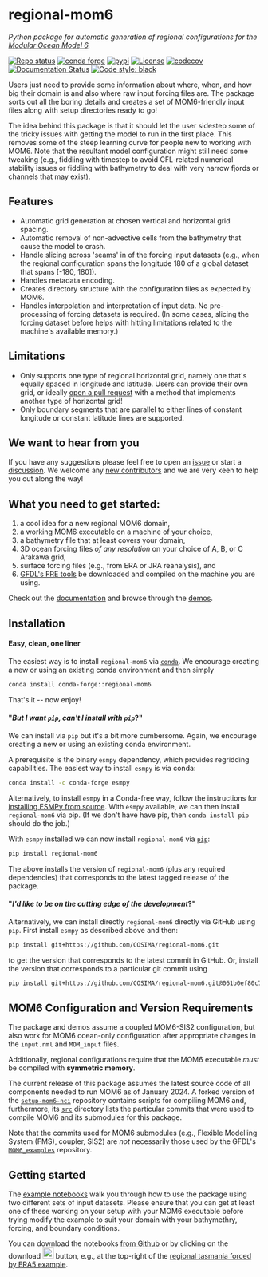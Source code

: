 # regional-mom6

*Python package for automatic generation of regional configurations for the [Modular Ocean Model 6](https://github.com/mom-ocean/MOM6).*

[![Repo status](https://www.repostatus.org/badges/latest/active.svg?style=flat-square)](https://www.repostatus.org/#active)
[![conda forge](https://img.shields.io/conda/vn/conda-forge/regional-mom6.svg)](https://anaconda.org/conda-forge/regional-mom6)
[![pypi](https://badge.fury.io/py/regional-mom6.svg)](https://badge.fury.io/py/regional-mom6)
[![License](https://img.shields.io/badge/License-MIT-blue.svg?style=flat-square)](https://mit-license.org)
[![codecov](https://codecov.io/gh/COSIMA/regional-mom6/branch/main/graph/badge.svg?token=7OEZ1UZRY4)](https://codecov.io/gh/COSIMA/regional-mom6)
[![Documentation Status](https://readthedocs.org/projects/regional-mom6/badge/?version=latest)](https://regional-mom6.readthedocs.io/en/latest/?badge=latest)
[![Code style: black](https://img.shields.io/badge/code%20style-black-000000.svg)](https://github.com/psf/black)

Users just need to provide some information about where, when, and how big their domain is and also where raw input forcing files are. The package sorts out all the boring details and creates a set of MOM6-friendly input files along with setup directories ready to go! 

The idea behind this package is that it should let the user sidestep some of the tricky issues with getting the model to run in the first place. This removes some of the steep learning curve for people new to working with MOM6. Note that the resultant model configuration might still need some tweaking (e.g., fiddling with timestep to avoid CFL-related numerical stability issues or fiddling with bathymetry to deal with very narrow fjords or channels that may exist).


## Features

- Automatic grid generation at chosen vertical and horizontal grid spacing.
- Automatic removal of non-advective cells from the bathymetry that cause the model to crash.
- Handle slicing across 'seams' in of the forcing input datasets (e.g., when the regional configuration spans the longitude 180 of a global dataset that spans [-180, 180]).
- Handles metadata encoding.
- Creates directory structure with the configuration files as expected by MOM6.
- Handles interpolation and interpretation of input data. No pre-processing of forcing datasets is required. (In some cases, slicing the forcing dataset before helps with hitting limitations related to the machine's available memory.)

## Limitations

- Only supports one type of regional horizontal grid, namely one that's equally spaced in longitude
  and latitude. Users can provide their own grid, or ideally [open a pull request](https://github.com/COSIMA/regional-mom6/pulls) with a method that implements another type of horizontal grid!
- Only boundary segments that are parallel to either lines of constant longitude or constant latitude
  lines are supported.


## We want to hear from you

If you have any suggestions please feel free to open an [issue](https://github.com/COSIMA/regional-mom6/issues) or start a [discussion](https://github.com/COSIMA/regional-mom6/discussions). We welcome any [new contributors](https://regional-mom6.readthedocs.io/en/latest/contributing.html) and we are very keen to help you out along the way!


## What you need to get started:

1. a cool idea for a new regional MOM6 domain,
2. a working MOM6 executable on a machine of your choice, 
3. a bathymetry file that at least covers your domain,
4. 3D ocean forcing files *of any resolution* on your choice of A, B, or C Arakawa grid,
5. surface forcing files (e.g., from ERA or JRA reanalysis), and
6. [GFDL's FRE tools](https://github.com/NOAA-GFDL/FRE-NCtools) be downloaded and compiled on the machine you are using.

Check out the [documentation](https://regional-mom6.readthedocs.io/en/latest/) and browse through the [demos](https://regional-mom6.readthedocs.io/en/latest/demos.html).


## Installation

#### Easy, clean, one liner

The easiest way is to install `regional-mom6` via [`conda`](https://anaconda.org/conda-forge/regional-mom6).
We encourage creating a new or using an existing conda environment and then simply

```bash
conda install conda-forge::regional-mom6
```

That's it -- now enjoy!

#### "*But I want `pip`, can't I install with `pip`*?"

We can install via `pip` but it's a bit more cumbersome.
Again, we encourage creating a new or using an existing conda environment.

A prerequisite is the binary `esmpy` dependency, which provides regridding capabilities.
The easiest way to install `esmpy` is via conda:

```bash
conda install -c conda-forge esmpy
```

Alternatively, to install `esmpy` in a Conda-free way, follow the instructions for [installing ESMPy from
source](https://earthsystemmodeling.org/esmpy_doc/release/latest/html/install.html#installing-esmpy-from-source).
With `esmpy` available, we can then install `regional-mom6` via pip. (If we don't have have pip, then
`conda install pip` should do the job.)

With `esmpy` installed we can now install `regional-mom6` via [`pip`](https://pypi.org/project/regional-mom6/):

```bash
pip install regional-mom6
```

The above installs the version of `regional-mom6` (plus any required dependencies) that corresponds to the latest tagged release of the package.

#### "*I'd like to be on the cutting edge of the development*?"

Alternatively, we can install directly `regional-mom6` directly via GitHub using `pip`.
First install `esmpy` as described above and then:

```bash
pip install git+https://github.com/COSIMA/regional-mom6.git
```

to get the version that corresponds to the latest commit in GitHub.
Or, install the version that corresponds to a particular git commit using

```bash
pip install git+https://github.com/COSIMA/regional-mom6.git@061b0ef80c7cbc04de0566df329c4ea472002f7e
```

## MOM6 Configuration and Version Requirements

The package and demos assume a coupled MOM6-SIS2 configuration, but also work for MOM6 ocean-only configuration after appropriate changes in the `input.nml` and `MOM_input` files.

Additionally, regional configurations require that the MOM6 executable _must_ be compiled with **symmetric memory**.

The current release of this package assumes the latest source code of all components needed to run MOM6 as of
January 2024. A forked version of the [`setup-mom6-nci`](https://github.com/ashjbarnes/setup-mom6-nci) repository
contains scripts for compiling MOM6 and, furthermore, its [`src`](https://github.com/ashjbarnes/setup-mom6-nci/tree/setup-mom6/src)
directory lists the particular commits that were used to compile MOM6 and its submodules for this package.

Note that the commits used for MOM6 submodules (e.g., Flexible Modelling System (FMS), coupler, SIS2) are _not_
necessarily those used by the GFDL's [`MOM6_examples`](https://github.com/NOAA-GFDL/MOM6-examples) repository.


## Getting started

The [example notebooks](https://regional-mom6.readthedocs.io/en/latest/demos.html) walk you through how to use
the package using two different sets of input datasets.
Please ensure that you can get at least one of these working on your setup with your MOM6 executable before trying modify the example to suit your domain with your bathymethry, forcing, and boundary conditions.

You can download the notebooks [from Github](https://github.com/COSIMA/regional-mom6/tree/ncc/installation/demos) or by clicking on the download <img width="22" alt="download" src="https://github.com/COSIMA/regional-mom6/assets/7112768/2c1ae149-c6a8-4395-ab09-2f77588008d9"> button, e.g., at the top-right of the [regional tasmania forced by ERA5 example](https://regional-mom6.readthedocs.io/en/latest/demo_notebooks/reanalysis-forced.html).

